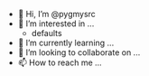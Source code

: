 - 👋 Hi, I’m @pygmysrc
- 👀 I’m interested in ...
     - defaults
- 🌱 I’m currently learning ...
- 💞️ I’m looking to collaborate on ...
- 📫 How to reach me ...

<!---
pygmysrc/pygmysrc is a ✨ special ✨ repository because its `README.md` (this file) appears on your GitHub profile.
You can click the Preview link to take a look at your changes.
--->
